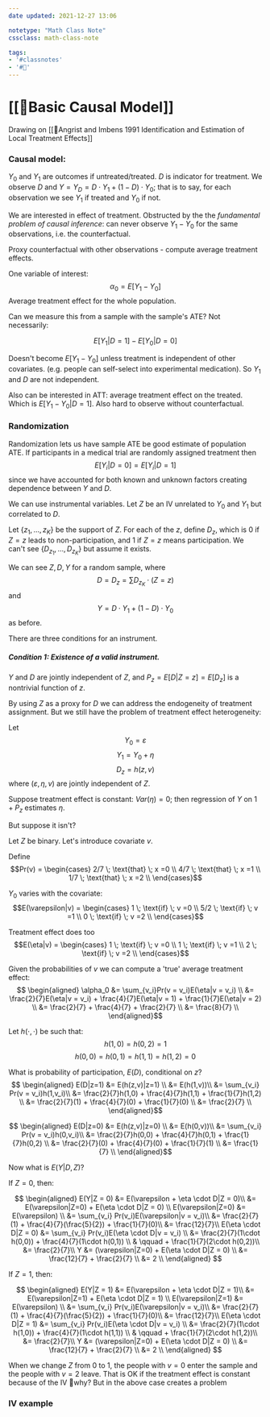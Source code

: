```yaml
---
date updated: 2021-12-27 13:06

notetype: "Math Class Note"
cssclass: math-class-note

tags: 
- '#classnotes'
- '#🚧'
---
```


# [[🚧Basic Causal Model]]

Drawing on [[🚧Angrist and Imbens 1991 Identification and Estimation of Local Treatment Effects]]



### Causal model:
$Y_0$ and $Y_1$ are outcomes if untreated/treated. $D$ is indicator for treatment. We observe $D$ and $Y = Y_D = D\cdot Y_1 + (1-D)\cdot Y_0$; that is to say, for each observation we see $Y_1$ if treated and $Y_0$ if not. 

We are interested in effect of treatment. Obstructed by the  the _fundamental problem of causal inference_: can never observe $Y_1-Y_0$ for the same observations, i.e. the counterfactual.

Proxy counterfactual with other observations - compute average treatment effects. 

One variable of interest: 
$$\alpha_0 = E[Y_1-Y_0]$$
Average treatment effect for the whole population. 

Can we measure this from a sample with the sample's ATE? Not necessarily:

$$E[Y_1|D=1] - E[Y_0|D = 0]$$

Doesn't become $E[Y_1-Y_0]$ unless treatment is independent of other covariates. (e.g. people can self-select into experimental medication). So $Y_1$ and $D$ are not independent.

Also can be interested in ATT: average treatment effect on the treated. Which is $E[Y_1 - Y_0|D=1]$. Also hard to observe without counterfactual. 

### Randomization

Randomization lets us have sample ATE be good estimate of population ATE. If participants in a medical trial are randomly assigned treatment then 
$$E[Y_i|D=0] = E[Y_i|D=1]$$
since we have accounted for both known and unknown factors creating dependence between $Y$ and $D$. 


We can use instrumental variables. Let $Z$ be an IV unrelated to $Y_0$ and $Y_1$ but correlated to $D$. 

Let $\{z_1, \ldots, z_K\}$ be the support of $Z$. For each of the $z$, define $D_z$, which is $0$ if $Z=z$ leads to non-participation, and $1$ if $Z=z$ means participation. We can't see $\{D_{z_1}, \ldots, D_{z_K} \}$ but assume it exists. 

We can see $Z, D, Y$ for a random sample, where 
$$D = D_z = \sum D_{z_K} \cdot (Z=z)$$ 
and 
$$Y = D\cdot Y_1 + (1-D)\cdot Y_0$$
as before. 

There are three conditions for an instrument. 

##### Condition 1: Existence of a valid instrument. 
$Y$ and $D$ are jointly independent of $Z$, and $P_z = E[D|Z=z] = E[D_z]$ is a nontrivial function of $z$. 

By using $Z$ as a proxy for $D$ we can address the endogeneity of treatment assignment. But we still have the problem of treatment effect heterogeneity:

Let 
$$Y_0 = \varepsilon$$
$$Y_1 = Y_0 + \eta$$
$$D_z = h(z,v)$$
where $(\varepsilon, \eta, v)$ are jointly independent of $Z$. 

Suppose treatment effect is constant: $Var(\eta) = 0$; then regression of $Y$ on $1 + P_z$ estimates $\eta$. 

But suppose it isn't? 

Let $Z$ be binary. Let's introduce covariate $v$.

Define
$$Pr(v) = \begin{cases} 
2/7 \; \text{that} \; x =0 \\
4/7 \; \text{that} \; x =1 \\
1/7 \; \text{that} \; x =2 \\
\end{cases}$$

$Y_0$ varies with the covariate:
$$E(\varepsilon|v) = \begin{cases} 
1 \; \text{if} \; v =0 \\
5/2 \; \text{if} \; v =1 \\
0 \; \text{if} \; v =2 \\
\end{cases}$$

Treatment effect does too
$$E(\eta|v) = \begin{cases} 
1 \; \text{if} \; v =0 \\
1 \; \text{if} \; v =1 \\
2 \; \text{if} \; v =2 \\
\end{cases}$$

Given the probabilities of $v$ we can compute a 'true' average treatment effect:
$$ \begin{aligned}
\alpha_0 &= \sum_{v_i}Pr(v = v_i)E(\eta|v = v_i) \\
&= \frac{2}{7}E(\eta|v = v_i) + \frac{4}{7}E(\eta|v = 1) + \frac{1}{7}E(\eta|v = 2) \\
&= \frac{2}{7} + \frac{4}{7} + \frac{2}{7} \\
&= \frac{8}{7} \\
\end{aligned}$$

Let $h(\cdot,\cdot)$ be such that:
$$h(1,0) = h(0,2) = 1$$
$$ h(0,0) = h(0,1) = h(1,1) = h(1,2) = 0$$

What is probability of participation, $E(D)$, conditional on $z$?
$$ \begin{aligned}
E(D|z=1) &= E(h(z,v)|z=1) \\
&= E(h(1,v))\\
&= \sum_{v_i} Pr(v = v_i)h(1,v_i)\\
&= \frac{2}{7}h(1,0) + \frac{4}{7}h(1,1)  + \frac{1}{7}h(1,2) \\
&= \frac{2}{7}(1) + \frac{4}{7}(0)  + \frac{1}{7}(0) \\
&= \frac{2}{7} \\
\end{aligned}$$

$$ \begin{aligned}
E(D|z=0) &= E(h(z,v)|z=0) \\
&= E(h(0,v))\\
&= \sum_{v_i} Pr(v = v_i)h(0,v_i)\\
&= \frac{2}{7}h(0,0) + \frac{4}{7}h(0,1)  + \frac{1}{7}h(0,2) \\
&= \frac{2}{7}(0) + \frac{4}{7}(0)  + \frac{1}{7}(1) \\
&= \frac{1}{7} \\
\end{aligned}$$

Now what is $E(Y|D,Z)$? 

If $Z = 0$, then:

$$ \begin{aligned}
E(Y|Z = 0) &= E(\varepsilon + \eta \cdot D|Z = 0)\\
&= E(\varepsilon|Z=0) + E(\eta \cdot D|Z = 0) \\
E(\varepsilon|Z=0) &= E(\varepsilon) \\ 
&= \sum_{v_i} Pr(v_i)E(\varepsilon|v = v_i)\\
&= \frac{2}{7}(1) + \frac{4}{7}(\frac{5}{2}) + \frac{1}{7}(0)\\
&= \frac{12}{7}\\
 E(\eta \cdot D|Z = 0) &= \sum_{v_i} Pr(v_i)E(\eta \cdot D|v = v_i) \\
 &= \frac{2}{7}(1\cdot h(0,0)) + \frac{4}{7}(1\cdot  h(0,1)) \\ 
 & \qquad + \frac{1}{7}(2\cdot h(0,2))\\
 &= \frac{2}{7}\\
Y &= (\varepsilon|Z=0) + E(\eta \cdot D|Z = 0) \\
&= \frac{12}{7} + \frac{2}{7} \\
&= 2 \\
\end{aligned}
$$

If $Z = 1$, then:

$$ \begin{aligned}
E(Y|Z = 1) &= E(\varepsilon + \eta \cdot D|Z = 1)\\
&= E(\varepsilon|Z=1) + E(\eta \cdot D|Z = 1) \\
E(\varepsilon|Z=1) &= E(\varepsilon) \\ 
&= \sum_{v_i} Pr(v_i)E(\varepsilon|v = v_i)\\
&= \frac{2}{7}(1) + \frac{4}{7}(\frac{5}{2}) + \frac{1}{7}(0)\\
&= \frac{12}{7}\\
 E(\eta \cdot D|Z = 1) &= \sum_{v_i} Pr(v_i)E(\eta \cdot D|v = v_i) \\
 &= \frac{2}{7}(1\cdot h(1,0)) + \frac{4}{7}(1\cdot  h(1,1)) \\ 
 & \qquad + \frac{1}{7}(2\cdot h(1,2))\\
 &= \frac{2}{7}\\
Y &= (\varepsilon|Z=0) + E(\eta \cdot D|Z = 0) \\
&= \frac{12}{7} + \frac{2}{7} \\
&= 2 \\
\end{aligned}
$$

When we change $Z$ from $0$ to $1$, the people with $v = 0$ enter the sample and the people with $v=2$ leave. That is OK if the treatment effect is constant because of the IV 🚧why?  But in the above case creates a problem


### IV example